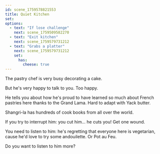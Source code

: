 ```yaml
---
id: scene_1759578821553
title: Quiet Kitchen
set:
options:
  - text: "If lose challenge"
    next: scene_1759509582270
  - text: "Exit kitchen"
    next: scene_1759579731212
  - text: "Grabs a platter"
    next: scene_1759579731212
    set:
      has:
        cheese: true
---
```


The pastry chef is very busy decorating a cake.

But he's very happy to talk to you. Too happy.

He tells you about how he's proud to have learned so much about French pastries here thanks to the Grand Lama. Hard to adapt with Yack butter.

Shangri-la has hundreds of cook books from all over the world.

If you try to interrupt him: you cut him... he cuts you! Get one wound.

You need to listen to him: he's regretting that everyone here is vegetarian, cause he'd love to try some andouilette. Or Pot au Feu.

Do you want to listen to him more?